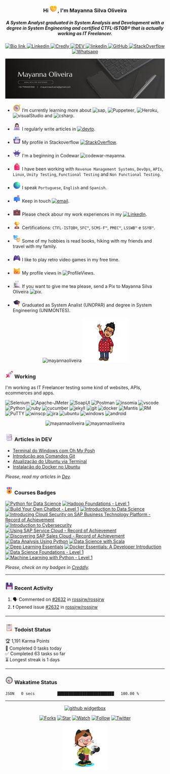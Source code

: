 <h3 align="center">Hi <img src="./img/handshake.png" alt="Handshake" width="25" height="25"/>, I'm Mayanna Silva Oliveira</h1>
<h5 align="center">A System Analyst graduated in System Analysis and Development with a degree in System Engineering and certified CTFL-ISTQB® that is actually working as IT Freelancer.
</h3>

<p align="center">
    <a href="https://bio.link/mayanna">
    <img alt="Bio link" src="https://img.shields.io/badge/Bio%20Link-000000.svg?style=flat&logo=Bio-Link&logoColor=white"/>
    </a>
    <a href="https://www.linkedin.com/in/mayannaoliveira/">
    <img alt="Linkedin" src="https://img.shields.io/badge/LinkedIn-0A66C2.svg?style=flat&logo=LinkedIn&logoColor=white"/>
    </a>
    <a href="https://www.credly.com/users/mayannaoliveira/">
    <img alt="Credly" src="https://img.shields.io/badge/Credly-FF6B00.svg?style=flat&logo=Credly&logoColor=white"/>
    </a>
    <a href="https://dev.to/mayannaoliveira">
    <img alt="DEV" src="https://img.shields.io/badge/dev.to-0A0A0A.svg?style=flat&logo=devdotto&logoColor=white"/>
    </a>
    <a href=mailto:mayannasoliveira@gmail.com>
    <img alt="linkedin" src="https://img.shields.io/badge/Gmail-EA4335.svg?style=flat&logo=Gmail&logoColor=white"/>
    </a>
    <a href="https://github.com/mayannaoliveira">
    <img alt="GitHub" src="https://img.shields.io/badge/GitHub-181717.svg?style=flat&logo=GitHub&logoColor=white"/>
    </a>
    <a href="https://stackoverflow.com/users/16884312/mayanna">
    <img alt="StackOverflow" src="https://img.shields.io/badge/Stack%20Overflow-F58025.svg?style=flat&logo=Stack-Overflow&logoColor=white"/>
    </a>
    <a href="https://wa.me/5571992651308">
    <img alt="Whatsapp" src="https://img.shields.io/badge/Whatsapp%20+5571992651308-green.svg?style=flat&logo=Whatsapp&logoColor=white">    
    </a>
</p> 

<p align="center">
    <a href="https://bio.link/mayanna">
    <img alt="Mayanna Oliveira" src="img/cover.png"/>
    </a></p> 

- <img src="./img/compass.png" alt="Compass" width="25" height="25"/> I’m currently learning more about ![sap](https://img.shields.io/badge/SAP-0FAAFF.svg?style=flat&logo=SAP&logoColor=white), ![Puppeteer](https://img.shields.io/badge/Puppeteer-40B5A4.svg?style=flat&logo=Puppeteer&logoColor=white), ![Heroku](https://img.shields.io/badge/Heroku-430098.svg?style=flat&logo=Heroku&logoColor=white), ![visualStudio](https://img.shields.io/badge/Visual%20Studio%20Code-007ACC.svg?style=flat&logo=Visual-Studio-Code&logoColor=white) and ![csharp](https://img.shields.io/badge/C%20Sharp-512BD4.svg?style=flat&logo=C-Sharp&logoColor=white).

- <img src="./img/tech-girl.png" alt="Tech" width="25" height="25"/> I regularly write articles in [![devto](https://img.shields.io/badge/DEV-0A0A0A.svg?style=flat&logo=devdotto&logoColor=white)](https://dev.to/mayannaoliveira).

- <img src="./img/card.png" alt="Card" width="25" height="25"/> My profile in Stackoverflow [![StackOverflow](https://stackoverflow-badge.onrender.com/api/StackOverflowBadge/16884312)](https://stackoverflow.com/users/16884312/mayanna).

- <img src="./img/alien.png" alt="Alien" width="25" height="25"/>  I'm a beginning in Codewar ![codewar-mayanna](https://www.codewars.com/users/mayannaoliveira/badges/micro).

- <img src="./img/backpack.png" alt="Backpack" width="25" height="25"/> I have been working with `Revenue Management Systems`, `DevOps`,  `APIs`, `Linux`, `Unity Testing`, `Functional Testing` and `Non Functional Testing`.

- <img src="./img/globe.png" alt="Globe" width="25" height="25"/> I speak `Portuguese`, `English` and `Spanish`.

- <img src="./img/mailbox.png" alt="Closed Mailbox with Raised Flag" width="25" height="25"/> Keep in touch [![email](https://img.shields.io/badge/mayannasoliveira@gmail.com-EA4335.svg?style=flat&logo=Gmail&logoColor=white)](mailto:mayannasoliveira@gmail.com).
  
- <img src="./img/briefcase.png" alt="Briefcase" width="25" height="25"/> Please check abour my work experiences in my [![LinkedIn](https://img.shields.io/badge/LinkedIn-0A66C2.svg?style=flat&logo=LinkedIn&logoColor=white)](https://www.linkedin.com/in/mayannaoliveira/).

- <img src="./img/trophy.png" alt="Trophy" width="25" height="25"/> Certifications: `CTFL-ISTQB®`, `SFC™`, `SCMS-F™`, `PMEC™`, `LSSWB™` e `SSYB™`.

- <img src="./img/arts.png" alt="Arts" width="25" height="25"/> Some of my hobbies is read books, hiking with my friends and travel with my family.

- <img src="./img/game.png" alt="Game" width="25" height="25"/> I like to play retro video games in my free time.
  
- <img src="./img/cat.png" alt="Cat" width="25" height="25"/> My profile views in ![ProfileViews](https://komarev.com/ghpvc/?username=mayannaoliveira&label=Github&color=0e75b6&style=flat&logo=github).

- <img src="./img/tea.png" alt="Tea" width="25" height="25"/> If you want to give me tea please, send a Pix to Mayanna Silva Oliveira ![pix](https://img.shields.io/badge/Pix-mayannait@gmail.com-77B6A8.svg?style=flat&logo=Pix&logoColor=white).

- <img src="./img/graduation.png" alt="Graduation Cap" width="25" height="25"/> Graduated as System Analist (UNOPAR) and degree in System Engineering (UNIMONTES).

<div class="row" align="center">
  <div class="column">
    <!-- <img src="https://stackoverflow-card.vercel.app/?userID=16884312&theme=stackoverflow-dark" style="width:51%"> -->
    <img src="https://github-profile-trophy.vercel.app/?username=mayannaoliveira&theme=monokai&row=2&column=3" alt="mayannaoliveira" style="width:35%">
    <img src="./img/hello.png" style="width:28%"> 
  </div>
</div>

<!-- StackOverflow -->
<!-- [![Mayanna StackOverflow](https://stackoverflow-card.vercel.app/?userID=16884312&theme=stackoverflow-dark)](https://stackoverflow.com/users/16884312/mayanna) -->

<!-- StackOverflow -->
<!-- [![Mayanna StackOverflow](https://github-readme-stackoverflow.vercel.app/?userID=16884312&theme=dark)](https://stackoverflow.com/users/16884312/mayanna)-->

<h3 align="left"><img src="./img/rocket.png" alt="Rocket" width="25" height="25"/> Working</h3> 
<p>
I'm working as IT Freelancer testing some kind of websites, APIs, ecommerces and apps.
</p>

  ![Selenium](https://img.shields.io/badge/Selenium-43B02A.svg?style=flat&logo=Selenium&logoColor=white) ![Apache-JMeter](https://img.shields.io/badge/Apache%20JMeter-D22128.svg?style=flat&logo=Apache-JMeter&logoColor=white) ![SoapUI](https://img.shields.io/badge/SoapUI-yellow.svg?style=flat&logo=Swagger&logoColor=black) ![Postman](https://img.shields.io/badge/Postman-DD3A0A.svg?style=flat&logo=Postman&logoColor=white) ![insomia](https://img.shields.io/badge/Insomnia-4000BF.svg?style=flat&logo=Insomnia&logoColor=white) ![vscode](https://img.shields.io/badge/Visual%20Studio%20Code-007ACC.svg?style=flat&logo=Visual-Studio-Code&logoColor=white) ![Python](https://img.shields.io/badge/Python-3776AB.svg?style=flat&logo=Python&logoColor=white) ![ruby](https://img.shields.io/badge/Ruby-CC342D.svg?style=flat&logo=Ruby&logoColor=white) ![cucumber](https://img.shields.io/badge/Cucumber-23D96C.svg?style=flat&logo=Cucumber&logoColor=white) ![jekyll](https://img.shields.io/badge/Jekyll-CC0000.svg?style=flat&logo=Jekyll&logoColor=white) ![git](https://img.shields.io/badge/Git-F05032.svg?style=flat&logo=Git&logoColor=white) ![docker](https://img.shields.io/badge/Docker-2496ED.svg?style=flat&logo=Docker&logoColor=white) ![Mantis](https://custom-icon-badges.demolab.com/badge/Mantis%20Bug%20Tracker-557C55.svg?logo=bug) ![RM](https://custom-icon-badges.demolab.com/badge/Revenue%20Management-blue.svg?logo=devices) ![PuTTY](https://custom-icon-badges.demolab.com/badge/PuTTY-grey.svg?logo=code-square) ![winscp](https://custom-icon-badges.demolab.com/badge/WinSCP-blue.svg?logo=arrow-switch) ![jira](https://img.shields.io/badge/Jira%20Software-0052CC.svg?style=flat&logo=Jira-Software&logoColor=white) ![ubuntu](https://img.shields.io/badge/Ubuntu-E95420.svg?style=flat&logo=Ubuntu&logoColor=white) ![windows](https://img.shields.io/badge/Windows-0078D4.svg?style=flat&logo=Windows&logoColor=white) ![android](https://img.shields.io/badge/Android-3DDC84.svg?style=flat&logo=Android&logoColor=white)
  
<!-- My Skills -->

<!-- <details>
 <summary> 
 <h3 align="left">🪚 My Skills</h3> 
 </summary>

<details>
 <summary>Testing tools</summary>

 ![Selenium](https://img.shields.io/badge/Selenium-43B02A.svg?style=flat&logo=Selenium&logoColor=white) ![Apache-JMeter](https://img.shields.io/badge/Apache%20JMeter-D22128.svg?style=flat&logo=Apache-JMeter&logoColor=white) ![Cypress](https://img.shields.io/badge/Cypress-17202C.svg?style=flat&logo=Cypress&logoColor=white) ![SoapUI](https://img.shields.io/badge/SoapUI-yellow.svg?style=flat&logo=Swagger&logoColor=black) ![Postman](https://img.shields.io/badge/Postman-DD3A0A.svg?style=flat&logo=Postman&logoColor=white) ![Pytest](https://img.shields.io/badge/Pytest-0A9EDC.svg?style=flat&logo=Pytest&logoColor=white) ![insomia](https://img.shields.io/badge/Insomnia-4000BF.svg?style=flat&logo=Insomnia&logoColor=white) ![httpYac](https://img.shields.io/badge/httpYac-A04000.svg?style=flat&logo=GNU&logoColor=white)

</details>

<details>
  <summary>Programming languages, frameworks and scripts</summary>
    
  ![Python](https://img.shields.io/badge/Python-3776AB.svg?style=flat&logo=Python&logoColor=white) ![Apache-Groovy](https://img.shields.io/badge/Apache%20Groovy-4298B8.svg?style=flat&logo=Apache-Groovy&logoColor=white) ![JSON](https://img.shields.io/badge/JSON-000000.svg?style=flat&logo=JSON&logoColor=white) ![Ruby](https://img.shields.io/badge/Ruby-CC342D.svg?style=flat&logo=Ruby&logoColor=white) ![octave](https://img.shields.io/badge/Octave-0790C0.svg?style=flat&logo=Octave&logoColor=white) ![Cucumber](https://img.shields.io/badge/Cucumber-23D96C.svg?style=flat&logo=Cucumber&logoColor=white) ![md](https://img.shields.io/badge/Markdown-000000.svg?style=flat&logo=Markdown&logoColor=white) ![latex](https://img.shields.io/badge/LaTeX-008080.svg?style=flat&logo=LaTeX&logoColor=white) ![Git](https://img.shields.io/badge/Git-F05032.svg?style=flat&logo=Git&logoColor=white) ![Bash](https://img.shields.io/badge/Bash-black.svg?style=flat&logo=GNUBash&logoColor=white) ![PowerShell](https://img.shields.io/badge/PowerShell-5391FE.svg?style=flat&logo=PowerShell&logoColor=white) ![xaml](https://img.shields.io/badge/XAML-0C54C2.svg?style=flat&logo=XAML&logoColor=white) ![yaml](https://img.shields.io/badge/YAML-CB171E.svg?style=flat&logo=YAML&logoColor=white)

</details>

<details>
  <summary>Repository and version management</summary>

  ![github](https://img.shields.io/badge/GitHub-181717.svg?style=flat&logo=GitHub&logoColor=white) ![gitlab](https://img.shields.io/badge/GitLab-FC6D26.svg?style=flat&logo=GitLab&logoColor=white) ![bitbucket](https://img.shields.io/badge/Bitbucket-0052CC.svg?style=flat&logo=Bitbucket&logoColor=white) ![gitkraken](https://img.shields.io/badge/GitKraken-179287.svg?style=flat&logo=GitKraken&logoColor=white) ![svn](https://img.shields.io/badge/Subversion-809CC9.svg?style=flat&logo=Subversion&logoColor=white)

</details>

<details>
  <summary>Database</summary>

  ![Apache-Cassandra](https://img.shields.io/badge/Apache%20Cassandra-1287B1.svg?style=flat&logo=Apache-Cassandra&logoColor=white) ![MySQL](https://img.shields.io/badge/MySQL-4479A1.svg?style=flat&logo=MySQL&logoColor=white) ![SQL-Server](https://img.shields.io/badge/Microsoft%20SQL%20Server-CC2927.svg?style=flat&logo=Microsoft-SQL-Server&logoColor=white) ![PostgreSQL](https://img.shields.io/badge/PostgreSQL-4169E1.svg?style=flat&logo=PostgreSQL&logoColor=white) ![mariadb](https://img.shields.io/badge/MariaDB-003545.svg?style=flat&logo=MariaDB&logoColor=white)

</details>

<details>
  <summary>Containers</summary>

  ![Docker](https://img.shields.io/badge/Docker-2496ED.svg?style=flat&logo=Docker&logoColor=white) ![composer](https://img.shields.io/badge/Docker%20Composer-A04000.svg?style=flat&logo=Composer&logoColor=white) ![DockerHub](https://img.shields.io/badge/Docker%20Hub-2496ED.svg?style=flat&logo=Docker&logoColor=white) ![DockStation](https://img.shields.io/badge/DockStation-2496ED.svg?style=flat&logo=Docker&logoColor=white)

</details>

<details>
  <summary>Fullstack</summary>

  ![Django](https://img.shields.io/badge/Django-092E20.svg?style=flat&logo=Django&logoColor=white) ![HTML5](https://img.shields.io/badge/HTML5-E34F26.svg?style=flat&logo=HTML5&logoColor=white) ![CSS3](https://img.shields.io/badge/CSS3-1572B6.svg?style=flat&logo=CSS3&logoColor=white) ![JavaScript](https://img.shields.io/badge/JavaScript-F7DF1E.svg?style=flat&logo=JavaScript&logoColor=black)![sass](https://img.shields.io/badge/Sass-CC6699.svg?style=flat&logo=Sass&logoColor=white) ![PHP](https://img.shields.io/badge/PHP-777BB4.svg?style=flat&logo=PHP&logoColor=white) ![phpMyAdmin](https://img.shields.io/badge/phpMyAdmin-6C78AF.svg?style=flat&logo=phpMyAdmin&logoColor=white) ![WordPress](https://img.shields.io/badge/WordPress-21759B.svg?style=flat&logo=WordPress&logoColor=white) ![WooCommerce](https://img.shields.io/badge/WooCommerce-96588A.svg?style=flat&logo=WooCommerce&logoColor=white) ![Moodle](https://img.shields.io/badge/Moodle-FF9955.svg?style=flat&logo=MobX&logoColor=white) ![XAMPP](https://img.shields.io/badge/XAMPP-FB7A24.svg?style=flat&logo=XAMPP&logoColor=white) ![FileZilla](https://img.shields.io/badge/FileZilla-BF0000.svg?style=flat&logo=FileZilla&logoColor=white) ![tomcat](https://img.shields.io/badge/Apache%20Tomcat-F8DC75.svg?style=flat&logo=Apache-Tomcat&logoColor=black)

</details>


<details>
  <summary>SEO</summary>
  
![Yoast](https://img.shields.io/badge/Yoast%20SEO-A61E69.svg?style=flat&logo=Yoast&logoColor=white) ![Ads](https://img.shields.io/badge/Google%20Ads-4285F4.svg?style=flat&logo=Google-Ads&logoColor=white) ![Analytics](https://img.shields.io/badge/Google%20Analytics-E37400.svg?style=flat&logo=Google-Analytics&logoColor=white) ![AdSense](https://img.shields.io/badge/Google%20AdSense-4285F4.svg?style=flat&logo=Google-AdSense&logoColor=white) ![Tag-Manager](https://img.shields.io/badge/Google%20Tag%20Manager-246FDB.svg?style=flat&logo=Google-Tag-Manager&logoColor=white) ![PageSpeed](https://img.shields.io/badge/PageSpeed%20Insights-4285F4.svg?style=flat&logo=PageSpeed-Insights&logoColor=white) ![semrush](https://img.shields.io/badge/Semrush-FF642D.svg?style=flat&logo=Semrush&logoColor=white) ![simple](https://img.shields.io/badge/Simple%20Analytics-FF4F64.svg?style=flat&logo=Simple-Analytics&logoColor=white)

</details>

<details>
  <summary>Project management</summary>

![Alm](https://img.shields.io/badge/HP%20Alm-0096D6.svg?style=flat&logo=HP&logoColor=white) ![Jira](https://img.shields.io/badge/Jira-0052CC.svg?style=flat&logo=Jira&logoColor=white) ![Asana](https://img.shields.io/badge/Asana-F06A6A.svg?style=flat&logo=Asana&logoColor=white) ![Trello](https://img.shields.io/badge/Trello-0052CC.svg?style=flat&logo=Trello&logoColor=white) ![toogl](https://img.shields.io/badge/Toggl%20Track-E57CD8.svg?style=flat&logo=Toggl-Track&logoColor=white)

</details>

<details>
  <summary>Cloud</summary>

![SharePoint](https://img.shields.io/badge/Microsoft%20SharePoint-0078D4.svg?style=flat&logo=Microsoft-SharePoint&logoColor=white) ![Onedrive](https://img.shields.io/badge/Microsoft%20OneDrive-0078D4.svg?style=flat&logo=Microsoft-OneDrive&logoColor=white) ![Dropbox](https://img.shields.io/badge/Dropbox-0061FF.svg?style=flat&logo=Dropbox&logoColor=white) ![Drive](https://img.shields.io/badge/Google%20Drive-4285F4.svg?style=flat&logo=Google-Drive&logoColor=white) 

</details>

<details>
  <summary>Security</summary>

![AnyConnect](https://img.shields.io/badge/Cisco%20AnyConnect-1BA0D7.svg?style=flat&logo=Cisco&logoColor=white) ![Authy](https://img.shields.io/badge/Authy-EC1C24.svg?style=flat&logo=Authy&logoColor=white) ![Enpass](https://img.shields.io/badge/Enpass-0D47A1.svg?style=flat&logo=Enpass&logoColor=white) 

</details>

<details>
  <summary>IDEs and Editors</summary>
  
![VSCode](https://img.shields.io/badge/Visual%20Studio%20Code-007ACC.svg?style=flat&logo=Visual-Studio-Code&logoColor=white) ![Notepad](https://img.shields.io/badge/Notepad++-90E59A.svg?style=flat&logo=Notepadplusplus&logoColor=black) ![Sublime](https://img.shields.io/badge/Sublime%20Text-FF9800.svg?style=flat&logo=Sublime-Text&logoColor=white)  ![Atom](https://img.shields.io/badge/Atom-66595C.svg?style=flat&logo=Atom&logoColor=white) ![jetbrains](https://img.shields.io/badge/JetBrains-000000.svg?style=flat&logo=JetBrains&logoColor=white) ![cofigeditor](https://img.shields.io/badge/EditorConfig-FEFEFE.svg?style=flat&logo=EditorConfig&logoColor=black)

</details>

<details>
  <summary>Operational systems</summary>
 
![Ubuntu](https://img.shields.io/badge/Ubuntu-E95420.svg?style=flat&logo=Ubuntu&logoColor=white) ![Windows](https://img.shields.io/badge/Windows%2011-0078D4.svg?style=flat&logo=Windows-11&logoColor=white) ![Fedora](https://img.shields.io/badge/Fedora-51A2DA.svg?style=flat&logo=Fedora&logoColor=white) ![Suse](https://img.shields.io/badge/SUSE-0C322C.svg?style=flat&logo=SUSE&logoColor=white) ![linux](https://img.shields.io/badge/Linux-FCC624.svg?style=flat&logo=Linux&logoColor=black)

</details>

<details>
  <summary>Diagrams and architecture</summary>

 ![miro](https://img.shields.io/badge/Miro-050038.svg?style=flat&logo=Miro&logoColor=white) ![uml](https://img.shields.io/badge/UML-FABD14.svg?style=flat&logo=UML&logoColor=black) ![visio](https://img.shields.io/badge/Microsoft%20Visio-3955A3.svg?style=flat&logo=Microsoft-Visio&logoColor=white) ![plantuml](https://img.shields.io/badge/Plant%20UML-red.svg?style=flat&logo=UML&logoColor=black) ![drawio](https://img.shields.io/badge/diagrams.net-F08705.svg?style=flat&logo=diagramsdotnet&logoColor=white) ![mermaid](https://img.shields.io/badge/Mermaid%20JS-FF3670.svg?style=flat&logo=uml&logoColor=white) 

</details>

<details>
  <summary>Productivity and communication</summary>
    
![joplin](https://img.shields.io/badge/Joplin-1071D3.svg?style=flat&logo=Joplin&logoColor=white) ![notion](https://img.shields.io/badge/Notion-000000.svg?style=flat&logo=Notion&logoColor=white) ![obsidian](https://img.shields.io/badge/Obsidian-7C3AED.svg?style=flat&logo=Obsidian&logoColor=white) ![powerapp](https://img.shields.io/badge/Power%20Apps-742774.svg?style=flat&logo=Power-Apps&logoColor=white) ![todoist](https://img.shields.io/badge/Todoist-E44332.svg?style=flat&logo=Todoist&logoColor=white) ![zoom](https://img.shields.io/badge/Zoom-0B5CFF.svg?style=flat&logo=Zoom&logoColor=white) ![skype](https://img.shields.io/badge/Skype-00AFF0.svg?style=flat&logo=Skype&logoColor=white)   ![teams](https://img.shields.io/badge/Microsoft%20Teams-6264A7.svg?style=flat&logo=Microsoft-Teams&logoColor=white) ![ring](https://img.shields.io/badge/RingCentral-1C9AD6.svg?style=flat&logo=Ring&logoColor=white)
</details>

<details>
  <summary>Mobile testing</summary>
   
![nfc](https://img.shields.io/badge/NFC-002E5F.svg?style=flat&logo=NFC&logoColor=white) ![android](https://img.shields.io/badge/Android-3DDC84.svg?style=flat&logo=Android&logoColor=white) ![ios](https://img.shields.io/badge/IOS-000000.svg?style=flat&logo=Apple&logoColor=white) ![playstore](https://img.shields.io/badge/Google%20PlayStore-414141.svg?style=flat&logo=Google-Play&logoColor=white) ![applestore](https://img.shields.io/badge/App%20Store-0D96F6.svg?style=flat&logo=App-Store&logoColor=white) ![bluetooth](https://img.shields.io/badge/Bluetooth-0082FC.svg?style=flat&logo=Bluetooth&logoColor=white) ![mediatek](https://img.shields.io/badge/MediaTek-EC9430.svg?style=flat&logo=MediaTek&logoColor=white) ![Snapdragon](https://img.shields.io/badge/Snapdragon-red.svg?style=flat&logo=Qualcomm&logoColor=white) ![Chromecast](https://img.shields.io/badge/Chromecast-999999.svg?style=flat&logo=Chromecast&logoColor=white) ![flashtools](https://img.shields.io/badge/Flash%20Tools-black.svg?style=flat&logo=Cloudflare-Pages&logoColor=white)

</details>

<details>
  <summary>System parameterization</summary>
    
![putty](https://img.shields.io/badge/PuTTY-grey.svg?style=flat&logo=GNUBash&logoColor=white) ![rm](https://img.shields.io/badge/Revenue%20Management-E7157B.svg?style=flat&logo=AWS-Organizations&logoColor=white)  ![Diameter](https://img.shields.io/badge/Diameter%20Protocol-4285F4.svg?style=flat&logo=dask&logoColor=white) ![MobaXterm](https://img.shields.io/badge/MobaXterm-4D4D4D.svg?style=flat&logo=Windows-Terminal&logoColor=white) ![xshell](https://img.shields.io/badge/Xshell-green.svg?style=flat&logo=Serverless&logoColor=white) ![WinSCP](https://img.shields.io/badge/WinSCP-blue.svg?style=flat&logo=Winmate&logoColor=white) ![iterm](https://img.shields.io/badge/iTerm2-000000.svg?style=flat&logo=iTerm2&logoColor=white) ![MremoteNG](https://img.shields.io/badge/MremoteNG-005A9C.svg?style=flat&logo=Semantic-Web&logoColor=white) 
</details>

</details> -->

<div class="row" align="center">
  <div class="column">
    <img src="https://awesome-github-stats.azurewebsites.net/user-stats/mayannaoliveira?cardType=github&theme=dark&preferLogin=false" alt="mayannaoliveira" style="width:49%">
    <img src="https://github-readme-stats.vercel.app/api/top-langs?username=mayannaoliveira&show_icons=true&theme=dark&locale=en&layout=compact" alt="mayannaoliveira" style="width:40%">
  </div>
</div>

<h3 align="left"><img src="./img/tabs.png" alt="Tabs" width="25" height="25"/> Articles in DEV </h3>

 <!-- BLOG-POST-LIST:START -->
- [Terminal do Windows com Oh My Posh](https://dev.to/mayannaoliveira/terminal-do-windows-com-oh-my-posh-14jm)
- [Introdução aos Comandos Git](https://dev.to/mayannaoliveira/introducao-aos-comandos-git-3am7)
- [Atualização do Ubuntu via Terminal](https://dev.to/mayannaoliveira/atualizacao-do-ubuntu-via-terminal-2mp9)
- [Instalação do Docker no Ubuntu](https://dev.to/mayannaoliveira/instalacao-do-docker-no-ubuntu-3jej)
<!-- BLOG-POST-LIST:END -->

_Please, read my articles in [Dev](https://dev.to/mayannaoliveira)._

<h3 align="left"><img src="./img/medal.png" alt="Medal" width="25" height="25"/> Courses Badges </h3>

<!--START_SECTION:badges-->
[![Python for Data Science](https://images.credly.com/size/110x110/images/84ac9eff-b8a2-4683-846b-f59887a73801/Python_101_Data_Science.png)](http://www.credly.com/badges/6c1fbf57-b2d7-4b59-8179-995a3a39491a "Python for Data Science")
[![Hadoop Foundations - Level 1](https://images.credly.com/size/110x110/images/4e5341a0-031a-477d-a3c6-7a641e79dc2c/Hadoop_Data_Found_Level_1_-_CC_-_2019.png)](http://www.credly.com/badges/73ca3db7-9bbe-485f-9467-92a1b64fae2a "Hadoop Foundations - Level 1")
[![Build Your Own Chatbot - Level 1](https://images.credly.com/size/110x110/images/b5243e36-b05f-426b-994a-87a535f1c217/Build_your_own_chatbot_-_CC_v3.png)](http://www.credly.com/badges/32426096-8231-4933-a14a-b6d76e798d24 "Build Your Own Chatbot - Level 1")
[![Introduction to Data Science](https://images.credly.com/size/110x110/images/b38a42e0-dc58-4ce2-b6c0-28d978e8aaad/image.png)](http://www.credly.com/badges/2f9a56fc-fb07-4a95-b566-16b3386d2bb0 "Introduction to Data Science")
[![Introducing Cloud Security on SAP Business Technology Platform - Record of Achievement](https://images.credly.com/size/110x110/images/ad826ccf-02ab-40e6-bc63-bc3884a844a9/image.png)](http://www.credly.com/badges/096182da-a881-4c14-b0c5-4f201e2fdb4a "Introducing Cloud Security on SAP Business Technology Platform - Record of Achievement")
[![Introduction to Cybersecurity](https://images.credly.com/size/110x110/images/af8c6b4e-fc31-47c4-8dcb-eb7a2065dc5b/I2CS__1_.png)](http://www.credly.com/badges/08297a6f-c74c-42b0-a027-5d6eddae7f6b "Introduction to Cybersecurity")
[![Using SAP Service Cloud - Record of Achievement](https://images.credly.com/size/110x110/images/e1ff3776-330e-436c-92ab-e9bf72dfd4d9/image.png)](http://www.credly.com/badges/3a5891cc-38e3-4ca8-99bd-f65f23237172 "Using SAP Service Cloud - Record of Achievement")
[![Discovering SAP Sales Cloud - Record of Achievement](https://images.credly.com/size/110x110/images/c13b43b2-b541-447a-80b6-cceaea41f70c/image.png)](http://www.credly.com/badges/7432901d-f747-4168-baec-12f3c854d383 "Discovering SAP Sales Cloud - Record of Achievement")
[![Data Analysis Using Python](https://images.credly.com/size/110x110/images/ba34cb1c-4344-43f5-9685-55e2e901c0f0/Data_Analysis_using_Python.png)](http://www.credly.com/badges/0df4cec0-9087-441b-bc64-abafd664993f "Data Analysis Using Python")
[![Data Science with Scala](https://images.credly.com/size/110x110/images/0c067956-9a64-45ee-8471-c794e3e3f57c/Data_Science_with_Scala_-_Pwr_by_Lightbend.png)](http://www.credly.com/badges/c4f51279-4c7c-48dc-9665-98afe8e6cc4e "Data Science with Scala")
[![Deep Learning Essentials](https://images.credly.com/size/110x110/images/f4f08b45-aa38-4242-8b05-dcdac6811504/Deep_Learning_Essentials.png)](http://www.credly.com/badges/25ac4b76-ebea-4d01-8933-a038ff6569ee "Deep Learning Essentials")
[![Docker Essentials: A Developer Introduction](https://images.credly.com/size/110x110/images/08216781-93cb-4ba1-8110-8eb3401fa8ce/Docker_Essentials_-_ISDN.png)](http://www.credly.com/badges/5f3e704e-4369-4010-b50c-5168db1fa98a "Docker Essentials: A Developer Introduction")
[![Data Science Foundations - Level 1](https://images.credly.com/size/110x110/images/5ca7b236-6105-4154-ba22-c8ae12ec1d8c/Data_Sci_Found_Level_1_-_CC_-_2019.png)](http://www.credly.com/badges/04760ec1-b407-4860-b17c-35167bff17e2 "Data Science Foundations - Level 1")
[![Machine Learning with Python - Level 1](https://images.credly.com/size/110x110/images/53caf8cc-b5e9-4424-b4a7-7b069fa13db4/Machine_Learning_with_Python.png)](http://www.credly.com/badges/64d372d7-bb00-44d4-88e6-afb2ff74d620 "Machine Learning with Python - Level 1")
<!--END_SECTION:badges-->

_Please, check on my badges in [Creddly](https://www.credly.com/users/mayannaoliveira)._

--- 

<h3 align="left"><img src="./img/disk.png" alt="Disk" width="25" height="25"/> Recent Activity </h3>

<!--START_SECTION:activity-->
1. 🗣 Commented on [#2632](https://github.com/rossjrw/rossjrw/issues/2632#issuecomment-1807387271) in [rossjrw/rossjrw](https://github.com/rossjrw/rossjrw)
2. ❗ Opened issue [#2632](https://github.com/rossjrw/rossjrw/issues/2632) in [rossjrw/rossjrw](https://github.com/rossjrw/rossjrw)
<!--END_SECTION:activity-->

---

<!-- status do todoist -->
<h3 align="left"><img src="./img/clip.png" alt="clip" width="25" height="25"/> Todoist Status </h3>

<!-- TODO-IST:START -->
🏆  1,191 Karma Points           
🌸  Completed 0 tasks today           
✅  Completed 63 tasks so far           
⏳  Longest streak is 1 days
<!-- TODO-IST:END -->

---

<!-- wakatime action  -->
<h3 align="left"><img src="./img/clock.png" alt="clock" width="25" height="25"/> Wakatime Status </h3>

<!--START_SECTION:waka-->

```txt
JSON   0 secs          █████████████████████████   100.00 %
```

<!--END_SECTION:waka-->

---

<!-- widgetbox do meu perfil -->
<p align="center">
<a href="https://github.com/mayannaoliveira/mayannaoliveira"><img src="https://github-widgetbox.vercel.app/api/profile?username=mayannaoliveira&data=followers,repositories,stars,commits&theme=carbon" alt="github widgetbox"/></a>
</p>

<!-- Status do repositório -->
<p align="center">
<a href="https://github.com/mayannaoliveira/mayannaoliveira"><img src="https://img.shields.io/github/forks/mayannaoliveira/mayannaoliveira.svg?style=social&label=Fork" alt="Forks"/></a>
<a href="https://github.com/mayannaoliveira/mayannaoliveira"><img src="https://img.shields.io/github/stars/mayannaoliveira/mayannaoliveira.svg?style=social&label=Star" alt="Star"/></a>
<a href="https://github.com/mayannaoliveira/mayannaoliveira"><img src="https://img.shields.io/github/watchers/mayannaoliveira/mayannaoliveira.svg?style=social&label=Watch" alt="Watch"/></a>
<a href="https://github.com/mayannaoliveira/mayannaoliveira"><img src="https://img.shields.io/github/followers/mayannaoliveira.svg?style=social&label=Follow" alt="Follow"/></a>
<a href="https://github.com/mayannaoliveira/mayannaoliveira"><img src="https://img.shields.io/twitter/follow/oliveiramayanna.svg?style=social" alt="Twitter"/></a>
</p>

<!-- Github avatar -->
<p align="center">
<a href="https://github.com/mayannaoliveira/mayannaoliveira"><img src="./img/octocat-1701493235943.png" style="width:28%" alt="Github avatar"/></a>
</a>
</p>
